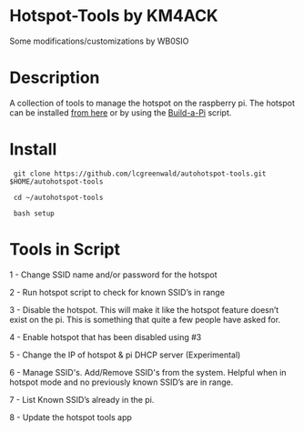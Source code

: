 # Hotspot-Tools by KM4ACK
Some modifications/customizations by WB0SIO

# Description

A collection of tools to manage the hotspot on the raspberry pi.
The hotspot can be installed [from here](https://youtu.be/qMT-0mz1lkI)
or by using the [Build-a-Pi](https://github.com/km4ack/pi-build) script.

# Install

     git clone https://github.com/lcgreenwald/autohotspot-tools.git $HOME/autohotspot-tools 

     cd ~/autohotspot-tools

     bash setup

# Tools in Script

1 - Change SSID name and/or password for the hotspot 

2 - Run hotspot script to check for known SSID’s in range

3 - Disable the hotspot. This will make it like the hotspot feature doesn’t exist on the pi. This is something that quite a few people have asked for.

4 - Enable hotspot that has been disabled using #3

5 - Change the IP of hotspot & pi DHCP server (Experimental)

6 - Manage SSID's. Add/Remove SSID's from the system. Helpful when in hotspot mode and no previously known SSID’s are in range.

7 - List Known SSID’s already in the pi.

8 - Update the hotspot tools app

